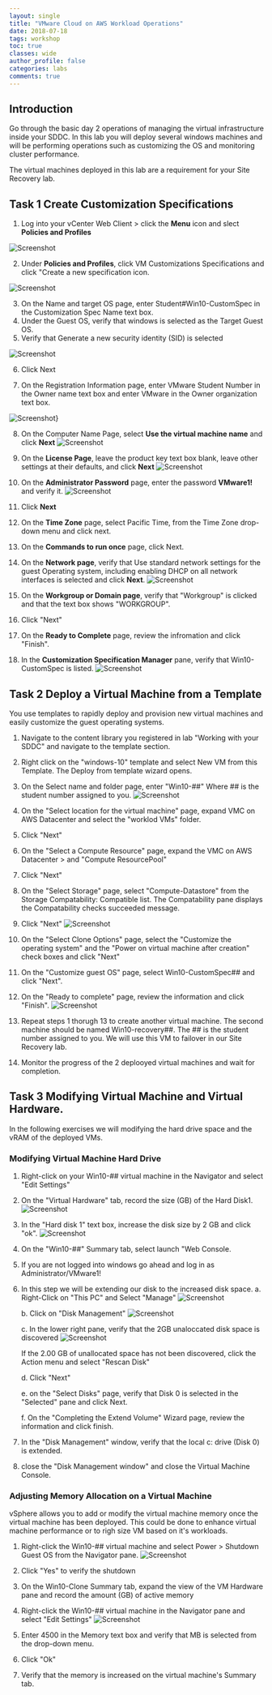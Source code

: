 ```yaml
---
layout: single
title: "VMware Cloud on AWS Workload Operations"
date: 2018-07-18
tags: workshop
toc: true
classes: wide
author_profile: false
categories: labs
comments: true
---
```

## Introduction
Go through the basic day 2 operations of managing the virtual infrastructure inside your SDDC. In this lab you will deploy several windows machines and will be performing operations such as customizing the OS and monitoring cluster performance. 

The virtual machines deployed in this lab are a requirement for your Site Recovery lab. 

## Task 1 Create Customization Specifications

1.  Log into your vCenter Web Client > click the **Menu** icon and slect **Policies and Profiles**
    
![Screenshot](https://github-partner-lab-screenshots.s3-us-west-2.amazonaws.com/operations+screenshots/1.jpg)

2.  Under **Policies and Profiles**, click VM Customizations Specifications and click "Create a new specification icon. 

![Screenshot](https://github-partner-lab-screenshots.s3-us-west-2.amazonaws.com/operations+screenshots/2.jpg)

3. On the Name and target OS page, enter Student#Win10-CustomSpec in the Customization Spec Name text box. 
4. Under the Guest OS, verify that windows is selected as the Target Guest OS. 
5. Verify that Generate a new security identity (SID) is selected

![Screenshot](https://github-partner-lab-screenshots.s3-us-west-2.amazonaws.com/operations+screenshots/3.jpg)

6. Click Next

7. On the Registration Information page, enter VMware Student Number in the Owner name text box and enter VMware in the Owner organization text box. 

![Screenshot}](https://github-partner-lab-screenshots.s3-us-west-2.amazonaws.com/operations+screenshots/4.jpg)

8. On the Computer Name Page, select **Use the virtual machine name** and click **Next**
![Screenshot](https://github-partner-lab-screenshots.s3-us-west-2.amazonaws.com/operations+screenshots/5.jpg)

9. On the **License Page**, leave the product key text box blank, leave other settings at their defaults, and click **Next**
![Screenshot](https://github-partner-lab-screenshots.s3-us-west-2.amazonaws.com/operations+screenshots/6.jpg)

10. On the **Administrator Password** page, enter the password **VMware1!** and verify it. 
![Screenshot](https://github-partner-lab-screenshots.s3-us-west-2.amazonaws.com/operations+screenshots/7.jpg)

11. Click **Next**

12. On the **Time Zone** page, select Pacific Time, from the Time Zone drop-down menu and click next. 

13. On the **Commands to run once** page, click Next. 

14. On the **Network page**, verify that Use standard network settings for the guest Operating system, including enabling DHCP on all network interfaces is selected and click **Next**. 
![Screenshot](https://github-partner-lab-screenshots.s3-us-west-2.amazonaws.com/operations+screenshots/8.jpg)

15. On the **Workgroup or Domain page**, verify that "Workgroup" is clicked and that the text box shows "WORKGROUP". 

16. Click "Next"

17. On the **Ready to Complete** page, review the infromation and click "Finish". 

18. In the **Customization Specification Manager** pane, verify that Win10-CustomSpec is listed. 
![Screenshot](https://github-partner-lab-screenshots.s3-us-west-2.amazonaws.com/operations+screenshots/9.jpg)

## Task 2 Deploy a Virtual Machine from a Template

You use templates to rapidly deploy and provision new virtual machines and easily customize the guest operating systems. 

1. Navigate to the content library you registered in lab "Working with your SDDC" and navigate to the template section. 

2. Right click on the "windows-10" template and select New VM from this Template. The Deploy from template wizard opens. 

3. On the Select name and folder page, enter "Win10-##" Where ## is the student number assigned to you. 
![Screenshot](https://github-partner-lab-screenshots.s3-us-west-2.amazonaws.com/operations+screenshots/11.jpg)

4. On the "Select location for the virtual machine" page, expand VMC on AWS Datacenter and select the "worklod VMs" folder. 

5. Click "Next"

6. On the "Select a Compute Resource" page, expand the VMC on AWS Datacenter > and "Compute ResourcePool"

7. Click "Next"  

8. On the "Select Storage" page, select "Compute-Datastore" from the Storage Compatability: Compatible list. The Compatability pane displays the Compatability checks succeeded message. 

9. Click "Next" 
![Screenshot](https://github-partner-lab-screenshots.s3-us-west-2.amazonaws.com/operations+screenshots/12.jpg)

10. On the "Select Clone Options" page, select the "Customize the operating system" and the "Power on virtual machine after creation" check boxes and click "Next" 

11. On the "Customize guest OS" page, select Win10-CustomSpec## and click "Next". 

12. On the "Ready to complete" page, review the information and click "Finish". 
![Screenshot](https://github-partner-lab-screenshots.s3-us-west-2.amazonaws.com/operations+screenshots/13.jpg)

13. Repeat steps 1 thorugh 13 to create another virtual machine. The second machine should be named Win10-recovery##. The ## is the student number assigned to you. We will use this VM to failover in our Site Recovery lab. 

14. Monitor the progress of the 2 deplooyed virtual machines  and wait for completion. 

## Task 3 Modifying Virtual Machine and Virtual Hardware. 

In the following exercises we will modifying the hard drive space and the vRAM of the deployed VMs. 

### Modifying Virtual Machine Hard Drive 

1. Right-click on your Win10-## virtual machine in the Navigator and select "Edit Settings" 

2. On the "Virtual Hardware" tab, record the size (GB) of the Hard Disk1. 
    ![Screenshot](https://github-partner-lab-screenshots.s3-us-west-2.amazonaws.com/operations+screenshots/14.jpg)

3. In the "Hard disk 1" text box, increase the disk size by 2 GB and click "ok". 
    ![Screenshot](https://github-partner-lab-screenshots.s3-us-west-2.amazonaws.com/operations+screenshots/15.jpg)

4. On the "Win10-##" Summary tab, select launch "Web Console. 

5. If you are not logged into windows go ahead and log in as Administrator/VMware1!

6. In this step we will be extending our disk to the increased disk space. 
    a. Right-Click on "This PC" and Select "Manage" 
    ![Screenshot](https://github-partner-lab-screenshots.s3-us-west-2.amazonaws.com/operations+screenshots/16.jpg)

    b. Click on "Disk Management" 
    ![Screenshot](https://github-partner-lab-screenshots.s3-us-west-2.amazonaws.com/operations+screenshots/17.jpg)

    c. In the lower right pane, verify that the 2GB unaloccated disk space is discovered
    ![Screenshot](https://github-partner-lab-screenshots.s3-us-west-2.amazonaws.com/operations+screenshots/18.jpg)

    If the 2.00 GB of unallocated space has not been discovered, click the Action menu and select "Rescan Disk"

    d. Click "Next"

    e. on the "Select Disks" page, verify that Disk 0 is selected in the "Selected" pane and click Next. 

    f. On the "Completing the Extend Volume" Wizard page, review the information and click finish. 

7. In the "Disk Management" window, verify that the local c: drive (Disk 0) is extended. 

8. close the "Disk Management window" and close the Virtual Machine Console. 

### Adjusting Memory Allocation on a Virtual Machine

vSphere allows you to add or modify the virtual machine memory once the virtual machine has been deployed. This could be done to enhance virtual machine performance or to righ size VM based on it's workloads. 

1. Right-click the Win10-## virtual machine and select Power > Shutdown Guest OS from the Navigator pane. 
![Screenshot](https://github-partner-lab-screenshots.s3-us-west-2.amazonaws.com/operations+screenshots/19.jpg)

2. Click "Yes" to verify the shutdown

3. On the Win10-Clone Summary tab, expand the view of the VM Hardware pane and record the amount (GB) of active memory

4. Right-click the Win10-## virtual machine in the Navigator pane and select "Edit Settings" 
![Screenshot](https://github-partner-lab-screenshots.s3-us-west-2.amazonaws.com/operations+screenshots/20.jpg)

5. Enter 4500 in the Memory text box and verify that MB is selected from the drop-down menu. 

6. Click "Ok"

7. Verify that the memory is increased on the virtual machine's Summary tab. 



